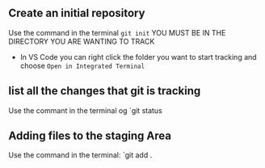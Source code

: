## Create an initial repository

Use the command in the terminal `git init` YOU MUST BE IN THE DIRECTORY YOU ARE WANTING TO TRACK

- In VS Code you can right click the folder you want to start tracking and choose `Open in Integrated Terminal`

## list all the changes that git is tracking 

Use the commant in the terminal og `git status

## Adding files to the staging Area

Use the command in the terminal: `git add .